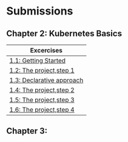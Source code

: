 # Submissions

## Chapter 2: Kubernetes Basics
| Excercises  |
| ------------- |
|[1.1: Getting Started](https://github.com/PaulaJuliaBalza/devops-with-kubernetes/tree/1.1)    |
|[1.2: The project,step 1](https://github.com/PaulaJuliaBalza/devops-with-kubernetes/tree/1.2) | 
|[1.3: Declarative approach](https://github.com/PaulaJuliaBalza/devops-with-kubernetes/tree/1.3) |
|[1.4: The project,step 2](https://github.com/PaulaJuliaBalza/devops-with-kubernetes/tree/1.4) |
|[1.5: The project,step 3](https://github.com/PaulaJuliaBalza/devops-with-kubernetes/tree/1.5) |
|[1.6: The project,step 4](https://github.com/PaulaJuliaBalza/devops-with-kubernetes/tree/1.6) |


## Chapter 3: 